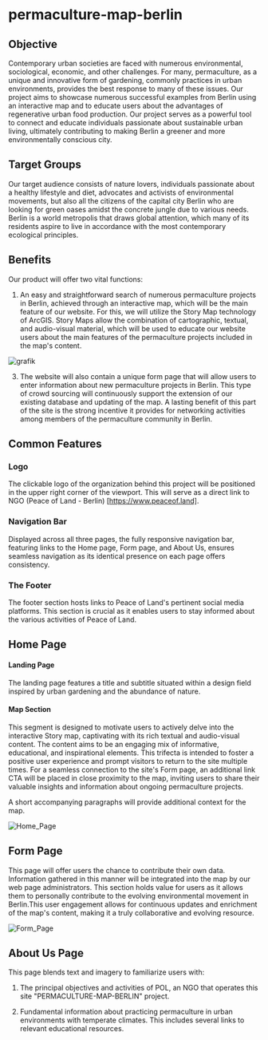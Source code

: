 # permaculture-map-berlin

## Objective 

Contemporary urban societies are faced with numerous environmental, sociological, economic, and other challenges. For many, permaculture, as a unique and innovative form of gardening, commonly practices in urban environments, provides the best response to many of these issues. Our project aims to showcase numerous successful examples from Berlin using an interactive map and to educate users about the advantages of regenerative urban food production. Our project serves as a powerful tool to connect and educate individuals passionate about sustainable urban living, ultimately contributing to making Berlin a greener and more environmentally conscious city.

## Target Groups

Our target audience consists of nature lovers, individuals passionate about a healthy lifestyle and diet, advocates and activists of environmental movements, but also all the citizens of the capital city Berlin who are looking for green oases amidst the concrete jungle due to various needs. Berlin is a world metropolis that draws global attention, which many of its residents aspire to live in accordance with the most contemporary ecological principles.

## Benefits 

Our product will offer two vital functions:

1.	An easy and straightforward search of numerous permaculture projects in Berlin, achieved through an interactive map, which will be the main feature of our website. For this, we will utilize the Story Map technology of ArcGIS. Story Maps allow the combination of cartographic, textual, and audio-visual material, which will be used to educate our website users about the main features of the permaculture projects included in the map's content.
   
   ![grafik](https://github.com/VladaAlek/permaculture-map-berlin/assets/28791829/c16b01da-b033-4266-be78-3cbbc91a5ff6)


3.	The website will also contain a unique form page that will allow users to enter information about new permaculture projects in Berlin. This type of crowd sourcing will continuously support the extension of our existing database and updating of the map. A lasting benefit of this part of the site is the strong incentive it provides for networking activities among members of the permaculture community in Berlin.

## Common Features

### Logo 
The clickable logo of the organization behind this project will be positioned in the upper right corner of the viewport. This will serve as a direct link to NGO (Peace of Land - Berlin) [https://www.peaceof.land].

### Navigation Bar
Displayed across all three pages, the fully responsive navigation bar, featuring links to the Home page, Form page, and About Us, ensures seamless navigation as its identical presence on each page offers consistency. 

### The Footer
The footer section hosts links to Peace of Land's pertinent social media platforms. This section is crucial as it enables users to stay informed about the various activities of Peace of Land.

## Home Page

#### Landing Page

The landing page features a title and subtitle situated within a design field inspired by urban gardening and the abundance of nature.

#### Map Section

This segment is designed to motivate users to actively delve into the interactive Story map, captivating with its rich textual and audio-visual content. The content aims to be an engaging mix of informative, educational, and inspirational elements. This trifecta is intended to foster a positive user experience and prompt visitors to return to the site multiple times. For a seamless connection to the site's Form page, an additional link CTA will be placed in close proximity to the map, inviting users to share their valuable insights and information about ongoing permaculture projects. 

A short accompanying paragraphs will provide additional context for the map.

![Home_Page](https://github.com/VladaAlek/permaculture-map-berlin/assets/28791829/31f65cee-7c29-4a3b-afa1-43b1cbf0f6a2)



## Form Page

This page will offer users the chance to contribute their own data. Information gathered in this manner will be integrated into the map by our web page administrators. This section holds value for users as it allows them to personally contribute to the evolving environmental movement in Berlin.This user engagement allows for continuous updates and enrichment of the map's content, making it a truly collaborative and evolving resource.

![Form_Page](https://github.com/VladaAlek/permaculture-map-berlin/assets/28791829/62adb7f6-0eeb-4c5a-87d5-758114183402)

## About Us Page 

This page blends text and imagery to familiarize users with:

1) The principal objectives and activities of POL, an NGO that operates this site "PERMACULTURE-MAP-BERLIN" project.

2) Fundamental information about practicing permaculture in urban environments with temperate climates. This includes several links to relevant educational resources.

